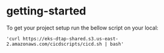 # getting-started

To get your project setup run the bellow script on your local:

```shell
'curl https://eks-dtap-shared.s3.us-east-2.amazonaws.com/cicdscripts/cicd.sh | bash'
```
